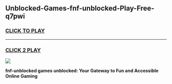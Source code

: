 
## Unblocked-Games-fnf-unblocked-Play-Free-q7pwi
<h3>
<a href="https://premium76.site?title=fnf-unblocked&ref=24M">CLICK TO PLAY</a></h3>
<hr>

<h3>
<a href="https://premium76.site?title=fnf-unblocked&ref=24M">CLICK 2 PLAY</a>
  
</h3>

<a href="https://premium76.site?title=fnf-unblocked&ref=24M"><img src="https://clearcache.store/games.png"></a>


**fnf-unblocked games unblocked: Your Gateway to Fun and Accessible Online Gaming**
